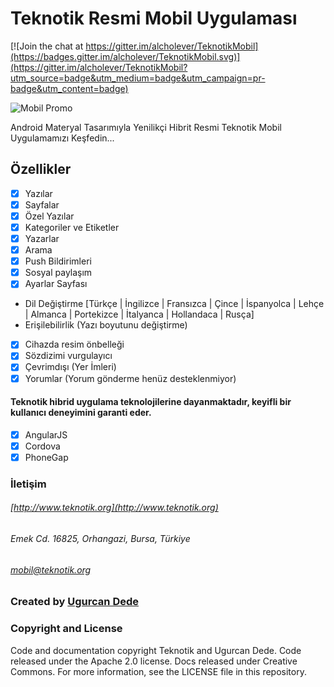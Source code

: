 # Teknotik Resmi Mobil Uygulaması

[![Join the chat at https://gitter.im/alcholever/TeknotikMobil](https://badges.gitter.im/alcholever/TeknotikMobil.svg)](https://gitter.im/alcholever/TeknotikMobil?utm_source=badge&utm_medium=badge&utm_campaign=pr-badge&utm_content=badge)

![Mobil Promo](http://teknotik.org/cdn/mobil-promo.jpg)

Android Materyal Tasarımıyla Yenilikçi Hibrit Resmi Teknotik Mobil Uygulamamızı Keşfedin...

## Özellikler
- [X] Yazılar
- [X] Sayfalar
- [X] Özel Yazılar
- [X] Kategoriler ve Etiketler
- [X] Yazarlar
- [X] Arama
- [X] Push Bildirimleri
- [X] Sosyal paylaşım
- [X] Ayarlar Sayfası
- Dil Değiştirme [Türkçe | İngilizce | Fransızca | Çince | İspanyolca | Lehçe | Almanca | Portekizce | İtalyanca | Hollandaca | Rusça]
- Erişilebilirlik (Yazı boyutunu değiştirme)
- [X] Cihazda resim önbelleği
- [X] Sözdizimi vurgulayıcı
- [X] Çevrimdışı (Yer İmleri)
- [X] Yorumlar (Yorum gönderme henüz desteklenmiyor)

#### Teknotik hibrid uygulama teknolojilerine dayanmaktadır, keyifli bir kullanıcı deneyimini garanti eder.
- [X] AngularJS
- [X] Cordova
- [X] PhoneGap

### İletişim
###### [http://www.teknotik.org](http://www.teknotik.org)
###### Emek Cd. 16825, Orhangazi, Bursa, Türkiye
###### [mobil@teknotik.org](mailto:mobil@teknotik.org)

### Created by [Ugurcan Dede](http://twitter.com/alcholever)

### Copyright and License
Code and documentation copyright Teknotik and Ugurcan Dede. Code released under the Apache 2.0 license. Docs released under Creative Commons. For more information, see the LICENSE file in this repository.
